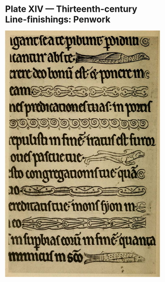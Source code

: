 # Plate XIV — Thirteenth-century Line-finishings: Penwork

![Plate XIV.&#x2014;Thirteenth-century Line-finishings: Penwork. \(Psalter\). Brit. Museum, Royal MS. 1, D.X.](../.gitbook/assets/i460e-plate_xiv.jpg)

